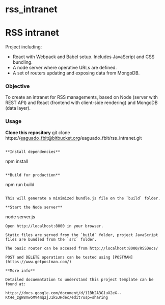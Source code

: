# rss_intranet

RSS intranet
============

Project including:

- React with Webpack and Babel setup. Includes JavaScript and CSS bundling.
- A node server where operative URLs are defined.
- A set of routers updating and exposing data from MongoDB.


### Objective

To create an intranet for RSS managements, based on Node (server with REST API) and React (frontend with client-side rendering) and MongoDB (data layer). 

### Usage
**Clone this repository**
git clone https://eaguado_fbit@bitbucket.org/eaguado_fbit/rss_intranet.git
```

**Install dependencies**
```
npm install
```

**Build for production**
```
npm run build
```

This will generate a minimized bundle.js file on the `build` folder.

**Start the Node server**
```
node server.js
```
Open http://localhost:8000 in your browser.

Static files are served from the `build` folder, project JavaScript files are bundled from the `src` folder.

The basic router can be accesed from http://localhost:8000/RSSDocs/

POST and DELETE operations can be tested using [POSTMAN] (https://www.getpostman.com/)

**More info**

Detailed docuemntation to understand this project template can be found at: 

https://docs.google.com/document/d/11Bb2A3G1uX2eX--Kt4e_zgW8VwoMV4mq2jJ1kSJHdec/edit?usp=sharing


